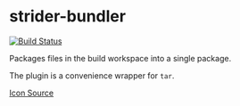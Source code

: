 # strider-bundler
[![Build Status](https://travis-ci.org/oliversalzburg/strider-bundler.svg?branch=master)](https://travis-ci.org/oliversalzburg/strider-bundler)

Packages files in the build workspace into a single package.

The plugin is a convenience wrapper for `tar`.

[Icon Source](https://commons.wikimedia.org/wiki/File:Package.svg)
